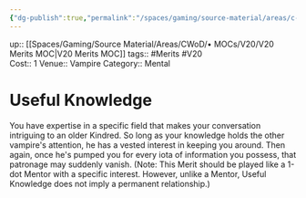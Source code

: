 ```yaml
---
{"dg-publish":true,"permalink":"/spaces/gaming/source-material/areas/c-wo-d/genre/vampire/v20/merits-and-flaws/useful-knowledge/","dgHomeLink":true,"dgPassFrontmatter":true}
---
```


up:: [[Spaces/Gaming/Source Material/Areas/CWoD/• MOCs/V20/V20 Merits MOC|V20 Merits MOC]] 
tags:: #Merits #V20  
Cost:: 1 
Venue:: Vampire 
Category:: Mental 
# Useful Knowledge
You have expertise in a specific field that makes your conversation intriguing to an older Kindred. So long as your knowledge holds the other vampire's attention, he has a vested interest in keeping you around. Then again, once he's pumped you for every iota of information you possess, that patronage may suddenly vanish. (Note: This Merit should be played like a 1-dot Mentor with a specific interest. However, unlike a Mentor, Useful Knowledge does not imply a permanent relationship.)